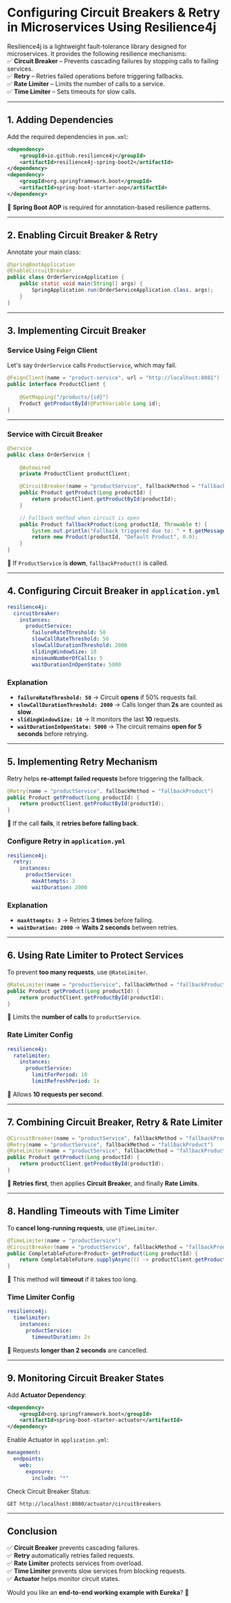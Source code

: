# **Configuring Circuit Breakers & Retry in Microservices Using Resilience4j**

Resilience4j is a lightweight fault-tolerance library designed for microservices. It provides the following resilience mechanisms:  
✅ **Circuit Breaker** – Prevents cascading failures by stopping calls to failing services.  
✅ **Retry** – Retries failed operations before triggering fallbacks.  
✅ **Rate Limiter** – Limits the number of calls to a service.  
✅ **Time Limiter** – Sets timeouts for slow calls.

---

## **1. Adding Dependencies**

Add the required dependencies in `pom.xml`:

```xml
<dependency>
    <groupId>io.github.resilience4j</groupId>
    <artifactId>resilience4j-spring-boot2</artifactId>
</dependency>
<dependency>
    <groupId>org.springframework.boot</groupId>
    <artifactId>spring-boot-starter-aop</artifactId>
</dependency>
```

📌 **Spring Boot AOP** is required for annotation-based resilience patterns.

---

## **2. Enabling Circuit Breaker & Retry**

Annotate your main class:

```java
@SpringBootApplication
@EnableCircuitBreaker
public class OrderServiceApplication {
    public static void main(String[] args) {
        SpringApplication.run(OrderServiceApplication.class, args);
    }
}
```

---

## **3. Implementing Circuit Breaker**

### **Service Using Feign Client**

Let's say `OrderService` calls `ProductService`, which may fail.

```java
@FeignClient(name = "product-service", url = "http://localhost:8081")
public interface ProductClient {
    
    @GetMapping("/products/{id}")
    Product getProductById(@PathVariable Long id);
}
```

---

### **Service with Circuit Breaker**

```java
@Service
public class OrderService {
    
    @Autowired
    private ProductClient productClient;

    @CircuitBreaker(name = "productService", fallbackMethod = "fallbackProduct")
    public Product getProduct(Long productId) {
        return productClient.getProductById(productId);
    }

    // Fallback method when circuit is open
    public Product fallbackProduct(Long productId, Throwable t) {
        System.out.println("Fallback triggered due to: " + t.getMessage());
        return new Product(productId, "Default Product", 0.0);
    }
}
```

🔹 If `ProductService` is **down**, `fallbackProduct()` is called.

---

## **4. Configuring Circuit Breaker in `application.yml`**

```yaml
resilience4j:
  circuitbreaker:
    instances:
      productService:
        failureRateThreshold: 50
        slowCallRateThreshold: 50
        slowCallDurationThreshold: 2000
        slidingWindowSize: 10
        minimumNumberOfCalls: 5
        waitDurationInOpenState: 5000
```

### **Explanation**

- **`failureRateThreshold: 50`** → Circuit **opens** if 50% requests fail.
- **`slowCallDurationThreshold: 2000`** → Calls longer than **2s** are counted as **slow**.
- **`slidingWindowSize: 10`** → It monitors the last **10** requests.
- **`waitDurationInOpenState: 5000`** → The circuit remains **open for 5 seconds** before retrying.

---

## **5. Implementing Retry Mechanism**

Retry helps **re-attempt failed requests** before triggering the fallback.

```java
@Retry(name = "productService", fallbackMethod = "fallbackProduct")
public Product getProduct(Long productId) {
    return productClient.getProductById(productId);
}
```

🔹 If the call **fails**, it **retries before falling back**.

### **Configure Retry in `application.yml`**

```yaml
resilience4j:
  retry:
    instances:
      productService:
        maxAttempts: 3
        waitDuration: 2000
```

### **Explanation**

- **`maxAttempts: 3`** → Retries **3 times** before failing.
- **`waitDuration: 2000`** → **Waits 2 seconds** between retries.

---

## **6. Using Rate Limiter to Protect Services**

To prevent **too many requests**, use `@RateLimiter`.

```java
@RateLimiter(name = "productService", fallbackMethod = "fallbackProduct")
public Product getProduct(Long productId) {
    return productClient.getProductById(productId);
}
```

🔹 Limits the **number of calls** to `productService`.

### **Rate Limiter Config**

```yaml
resilience4j:
  ratelimiter:
    instances:
      productService:
        limitForPeriod: 10
        limitRefreshPeriod: 1s
```

🔹 Allows **10 requests per second**.

---

## **7. Combining Circuit Breaker, Retry & Rate Limiter**

```java
@CircuitBreaker(name = "productService", fallbackMethod = "fallbackProduct")
@Retry(name = "productService", fallbackMethod = "fallbackProduct")
@RateLimiter(name = "productService", fallbackMethod = "fallbackProduct")
public Product getProduct(Long productId) {
    return productClient.getProductById(productId);
}
```

🔹 **Retries first**, then applies **Circuit Breaker**, and finally **Rate Limits**.

---

## **8. Handling Timeouts with Time Limiter**

To **cancel long-running requests**, use `@TimeLimiter`.

```java
@TimeLimiter(name = "productService")
@CircuitBreaker(name = "productService", fallbackMethod = "fallbackProduct")
public CompletableFuture<Product> getProduct(Long productId) {
    return CompletableFuture.supplyAsync(() -> productClient.getProductById(productId));
}
```

🔹 This method will **timeout** if it takes too long.

### **Time Limiter Config**

```yaml
resilience4j:
  timelimiter:
    instances:
      productService:
        timeoutDuration: 2s
```

🔹 Requests **longer than 2 seconds** are cancelled.

---

## **9. Monitoring Circuit Breaker States**

Add **Actuator Dependency**:

```xml
<dependency>
    <groupId>org.springframework.boot</groupId>
    <artifactId>spring-boot-starter-actuator</artifactId>
</dependency>
```

Enable Actuator in `application.yml`:

```yaml
management:
  endpoints:
    web:
      exposure:
        include: "*"
```

Check Circuit Breaker Status:

```
GET http://localhost:8080/actuator/circuitbreakers
```

---

## **Conclusion**

✅ **Circuit Breaker** prevents cascading failures.  
✅ **Retry** automatically retries failed requests.  
✅ **Rate Limiter** protects services from overload.  
✅ **Time Limiter** prevents slow services from blocking requests.  
✅ **Actuator** helps monitor circuit states.

Would you like an **end-to-end working example with Eureka**? 🚀